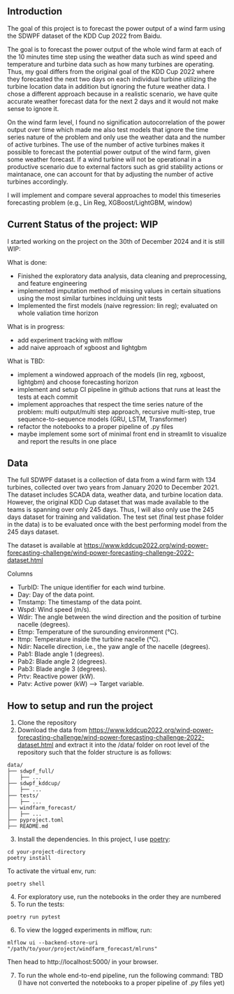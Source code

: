 ## Introduction

The goal of this project is to forecast the power output of a wind farm using the SDWPF dataset of the KDD Cup 2022 from Baidu. 

The goal is to forecast the power output of the whole wind farm at each of the 10 minutes time step using the weather data such as wind speed and temperature and turbine data such as how many turbines are operating. Thus, my goal differs from the original goal of the KDD Cup 2022 where they forecasted the next two days on each individual turbine utilizing the turbine location data in addition but ignoring the future weather data. I chose a different approach because in a realistic scenario, we have quite accurate weather forecast data for the next 2 days and it would not make sense to ignore it. 

On the wind farm level, I found no signification autocorrelation of the power output over time which made me also test models that ignore the time series nature of the problem and only use the weather data and the number of active turbines. The use of the number of active turbines makes it possible to forecast the potential power output of the wind farm, given some weather forecast. If a wind turbine will not be operational in a productive scenario due to external factors such as grid stability actions or maintanace, one can account for that by adjusting the number of active turbines accordingly.

I will implement and compare several approaches to model this timeseries forecasting problem (e.g., Lin Reg, XGBoost/LightGBM, window)

## Current Status of the project: WIP
I started working on the project on the 30th of December 2024 and it is still WIP:

What is done:
- Finished the exploratory data analysis, data cleaning and preprocessing, and feature engineering
- implemented imputation method of missing values in certain situations using the most similar turbines inclduing unit tests
- Implemented the first models (naive regression: lin reg); evaluated on whole valiation time horizon

What is in progress:
- add experiment tracking with mlflow
- add naive approach of xgboost and lightgbm

What is TBD:
- implement a windowed approach of the models (lin reg, xgboost, lightgbm) and choose forecasting horizon
- implement and setup CI pipeline in github actions that runs at least the tests at each commit
- implement approaches that respect the time series nature of the problem: multi output/multi step approach, recursive multi-step, true sequence-to-sequence models (GRU, LSTM, Transformer)
- refactor the notebooks to a proper pipeline of .py files
- maybe implement some sort of minimal front end in streamlit to visualize and report the results in one place


## Data
The full SDWPF dataset is a collection of data from a wind farm with 134 turbines, collected over two years from January 2020 to December 2021. The dataset includes SCADA data, weather data, and turbine location data. However, the original KDD Cup dataset that was made available to the teams is spanning over only 245 days. Thus, I will also only use the 245 days dataset for training and validation. The test set (final test phase folder in the data) is to be evaluated once with the best performing model from the 245 days dataset.

The dataset is available at https://www.kddcup2022.org/wind-power-forecasting-challenge/wind-power-forecasting-challenge-2022-dataset.html

Columns
- TurbID: The unique identifier for each wind turbine.
- Day: Day of the data point.
- Tmstamp: The timestamp of the data point.
- Wspd: Wind speed (m/s).
- Wdir: The angle between the wind direction and the position of turbine nacelle (degrees).
- Etmp: Temperature of the surounding environment (°C).
- Itmp: Temperature inside the turbine nacelle (°C).
- Ndir: Nacelle direction, i.e., the yaw angle of the nacelle (degrees).
- Pab1: Blade angle 1 (degrees).
- Pab2: Blade angle 2 (degrees).
- Pab3: Blade angle 3 (degrees).
- Prtv: Reactive power (kW).
- Patv: Active power (kW) --> Target variable.

## How to setup and run the project

1. Clone the repository
2. Download the data from https://www.kddcup2022.org/wind-power-forecasting-challenge/wind-power-forecasting-challenge-2022-dataset.html and extract it into the /data/ folder on root level of the repository such that the folder structure is as follows:
```
data/
├── sdwpf_full/
│   ├── ...
├── sdwpf_kddcup/
│   ├── ...
├── tests/
│   ├── ...
├── windfarm_forecast/
│   ├── ...
├── pyproject.toml
├── README.md
```
3. Install the dependencies. In this project, I use [poetry](https://python-poetry.org/):
```
cd your-project-directory
poetry install
```
To activate the virtual env, run:
```
poetry shell
```
4. For exploratory use, run the notebooks in the order they are numbered
5. To run the tests:
```
poetry run pytest
```
6. To view the logged experiments in mlflow, run:
```
mlflow ui --backend-store-uri "/path/to/your/project/windfarm_forecast/mlruns"
```
Then head to http://localhost:5000/ in your browser.

7. To run the whole end-to-end pipeline, run the following command:
TBD (I have not converted the notebooks to a proper pipeline of .py files yet)

